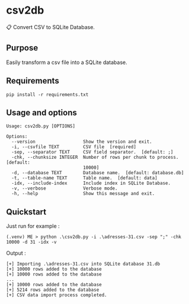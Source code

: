 # csv2db
📋 Convert CSV to SQLite Database.

## Purpose

Easily transform a csv file into a SQLite database.

## Requirements
```
pip install -r requirements.txt
```

## Usage and options

```
Usage: csv2db.py [OPTIONS]

Options:
  --version                  Show the version and exit.
  -i, --csvfile TEXT         CSV file  [required]
  -sep, --separator TEXT     CSV field separator.  [default: ;]
  -chk, --chunksize INTEGER  Number of rows per chunk to process.  [default:
                             10000]
  -d, --database TEXT        Database name.  [default: database.db]
  -t, --table-name TEXT      Table name.  [default: data]
  -idx, --include-index      Include index in SQLite Database.
  -v, --verbose              Verbose mode.
  -h, --help                 Show this message and exit.
```

## Quickstart
Just run for example :
```
(.venv) ME > python .\csv2db.py -i .\adresses-31.csv -sep ";" -chk 10000 -d 31 -idx -v
```

Output :
```
[+] Importing .\adresses-31.csv into SQLite database 31.db
[+] 10000 rows added to the database
[+] 10000 rows added to the database
...
[+] 10000 rows added to the database
[+] 5214 rows added to the database
[+] CSV data import process completed.
```